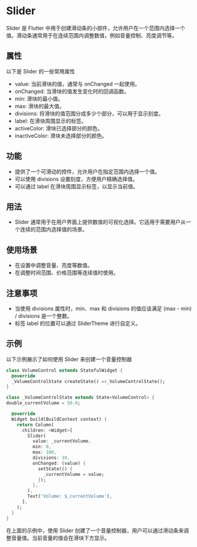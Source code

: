 # Slider

Slider 是 Flutter 中用于创建滑动条的小部件，允许用户在一个范围内选择一个值。滑动条通常用于在连续范围内调整数值，例如音量控制、亮度调节等。

## 属性

以下是 Slider 的一些常用属性

- value: 当前滑块的值，通常与 onChanged 一起使用。
- onChanged: 当滑块的值发生变化时的回调函数。
- min: 滑块的最小值。
- max: 滑块的最大值。
- divisions: 将滑块的值范围分成多少个部分，可以用于显示刻度。
- label: 在滑块周围显示的标签。
- activeColor: 滑块已选择部分的颜色。
- inactiveColor: 滑块未选择部分的颜色。

## 功能

- 提供了一个可滑动的控件，允许用户在指定范围内选择一个值。
- 可以使用 divisions 设置刻度，方便用户精确选择值。
- 可以通过 label 在滑块周围显示标签，以显示当前值。

## 用法

- Slider 通常用于在用户界面上提供数值的可视化选择。它适用于需要用户从一个连续的范围内选择值的场景。

## 使用场景

- 在设置中调整音量、亮度等数值。
- 在调整时间范围、价格范围等连续值时使用。

## 注意事项

- 当使用 divisions 属性时，min、max 和 divisions 的值应该满足 (max - min) / divisions 是一个整数。
- 标签 label 的位置可以通过 SliderTheme 进行自定义。

## 示例

以下示例展示了如何使用 Slider 来创建一个音量控制器

```dart
class VolumeControl extends StatefulWidget {
  @override
  _VolumeControlState createState() =>_VolumeControlState();
}

class _VolumeControlState extends State<VolumeControl> {
double_currentVolume = 50.0;

  @override
  Widget build(BuildContext context) {
    return Column(
      children: <Widget>[
        Slider(
          value: _currentVolume,
          min: 0,
          max: 100,
          divisions: 10,
          onChanged: (value) {
            setState(() {
              _currentVolume = value;
            });
          },
        ),
        Text('Volume: $_currentVolume'),
      ],
    );
  }
}
```

在上面的示例中，使用 Slider 创建了一个音量控制器，用户可以通过滑动条来调整音量值。当前音量的值会在滑块下方显示。
